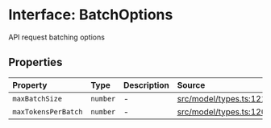 # Interface: BatchOptions

API request batching options

## Properties

| Property | Type | Description | Source |
| :------ | :------ | :------ | :------ |
| `maxBatchSize` | `number` | - | [src/model/types.ts:121](https://github.com/dexaai/llm-tools/blob/2b78745/src/model/types.ts#L121) |
| `maxTokensPerBatch` | `number` | - | [src/model/types.ts:120](https://github.com/dexaai/llm-tools/blob/2b78745/src/model/types.ts#L120) |
